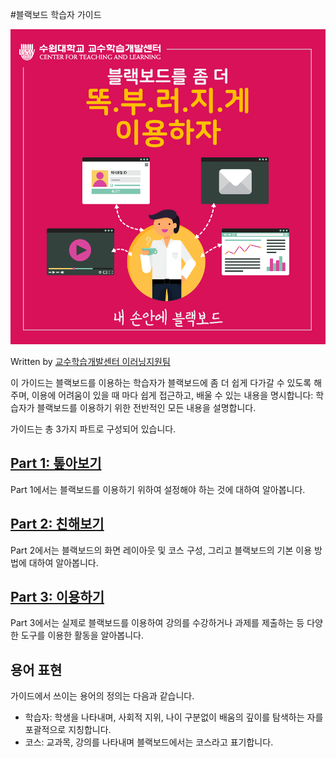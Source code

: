 #블랙보드 학습자 가이드

![](/assets/학습자가이드-메인.png)

Written by [교수학습개발센터 이러닝지원팀](support@ctl.suwon.ac.kr)

이 가이드는 블랙보드를 이용하는 학습자가 블랙보드에 좀 더 쉽게 다가갈 수 있도록 해주며, 이용에 어려움이 있을 때 마다 쉽게 접근하고, 배울 수 있는 내용을 명시합니다: 학습자가 블랙보드를 이용하기 위한 전반적인 모든 내용을 설명합니다.


가이드는 총 3가지 파트로 구성되어 있습니다.

## [Part 1: 톺아보기](d559-c2b5-c790/part-1-d1ba-c544-bcf4-ae30/c774-ba54-c77c5d-b9e8-cc98-c74c-d560-c77c.md)

Part 1에서는 블랙보드를 이용하기 위하여 설정해야 하는 것에 대하여 알아봅니다.

## [Part 2: 친해보기](d559-c2b5-c790/part-2-ce5c-d574-c9c0-ae30/d654-ba745d-b9c8-c774-d398-c774-c9c0-ad6c-c131.md)

Part 2에서는 블랙보드의 화면 레이아웃 및 코스 구성, 그리고 블랙보드의 기본 이용 방법에 대하여 알아봅니다.

## [Part 3: 이용하기](d559-c2b5-c790/part-3-c774-c6a9-d558-ae30/acfc-c81c5d-c81c-cd9c-d558-ae30.md)

Part 3에서는 실제로 블랙보드를 이용하여 강의를 수강하거나 과제를 제출하는 등 다양한 도구를 이용한 활동을 알아봅니다.

## 용어 표현
가이드에서 쓰이는 용어의 정의는 다음과 같습니다.
  - 학습자: 학생을 나타내며, 사회적 지위, 나이 구분없이 배움의 깊이를 탐색하는 자를 포괄적으로 지칭합니다.
  - 코스: 교과목, 강의를 나타내며 블랙보드에서는 코스라고 표기합니다.
  